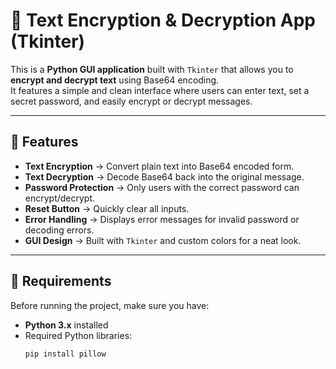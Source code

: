 # 🔐 Text Encryption & Decryption App (Tkinter)

This is a **Python GUI application** built with `Tkinter` that allows you to **encrypt and decrypt text** using Base64 encoding.  
It features a simple and clean interface where users can enter text, set a secret password, and easily encrypt or decrypt messages.

---

## 📌 Features
- **Text Encryption** → Convert plain text into Base64 encoded form.
- **Text Decryption** → Decode Base64 back into the original message.
- **Password Protection** → Only users with the correct password can encrypt/decrypt.
- **Reset Button** → Quickly clear all inputs.
- **Error Handling** → Displays error messages for invalid password or decoding errors.
- **GUI Design** → Built with `Tkinter` and custom colors for a neat look.

---


## 📂 Requirements
Before running the project, make sure you have:
- **Python 3.x** installed  
- Required Python libraries:
  ```bash
  pip install pillow
